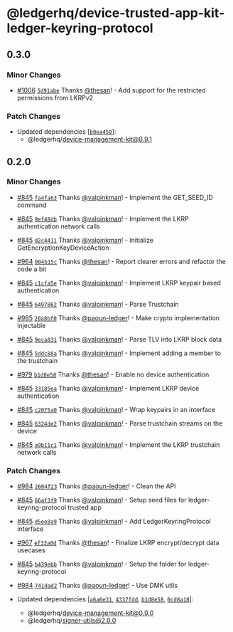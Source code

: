 # @ledgerhq/device-trusted-app-kit-ledger-keyring-protocol

## 0.3.0

### Minor Changes

- [#1006](https://github.com/LedgerHQ/device-sdk-ts/pull/1006) [`5d91abe`](https://github.com/LedgerHQ/device-sdk-ts/commit/5d91abec2f11d283912f99ca7a9058409dc13b76) Thanks [@thesan](https://github.com/thesan)! - Add support for the restricted permissions from LKRPv2

### Patch Changes

- Updated dependencies [[`b0ea450`](https://github.com/LedgerHQ/device-sdk-ts/commit/b0ea45093703aa9f62b032092884f06f376fe325)]:
  - @ledgerhq/device-management-kit@0.9.1

## 0.2.0

### Minor Changes

- [#845](https://github.com/LedgerHQ/device-sdk-ts/pull/845) [`fa4fa63`](https://github.com/LedgerHQ/device-sdk-ts/commit/fa4fa633a8688bda9325305e0621053ef9f3c5ac) Thanks [@valpinkman](https://github.com/valpinkman)! - Implement the GET_SEED_ID command

- [#845](https://github.com/LedgerHQ/device-sdk-ts/pull/845) [`9ef48db`](https://github.com/LedgerHQ/device-sdk-ts/commit/9ef48db6428349ee1b0d1caff35f3c95d6eb4fc9) Thanks [@valpinkman](https://github.com/valpinkman)! - Implement the LKRP authentication network calls

- [#845](https://github.com/LedgerHQ/device-sdk-ts/pull/845) [`d2c4411`](https://github.com/LedgerHQ/device-sdk-ts/commit/d2c4411fcc04691178b55a3763cf31849186b258) Thanks [@valpinkman](https://github.com/valpinkman)! - Initialize GetEncryptionKeyDeviceAction

- [#964](https://github.com/LedgerHQ/device-sdk-ts/pull/964) [`004b15c`](https://github.com/LedgerHQ/device-sdk-ts/commit/004b15cf2eeab6a27fa6dac62b87136ab85f7edd) Thanks [@thesan](https://github.com/thesan)! - Report clearer errors and refactor the code a bit

- [#845](https://github.com/LedgerHQ/device-sdk-ts/pull/845) [`c1cfa5e`](https://github.com/LedgerHQ/device-sdk-ts/commit/c1cfa5e0e2c149921a15b1ec6de6fd7110389875) Thanks [@valpinkman](https://github.com/valpinkman)! - Implement LKRP keypair based authentication

- [#845](https://github.com/LedgerHQ/device-sdk-ts/pull/845) [`6497862`](https://github.com/LedgerHQ/device-sdk-ts/commit/6497862e8afcb7e5232ff84d0d054de488595ed7) Thanks [@valpinkman](https://github.com/valpinkman)! - Parse Trustchain

- [#985](https://github.com/LedgerHQ/device-sdk-ts/pull/985) [`20a8bf0`](https://github.com/LedgerHQ/device-sdk-ts/commit/20a8bf051e020bfbe7af3bcee5f4ad2786e4d44c) Thanks [@paoun-ledger](https://github.com/paoun-ledger)! - Make crypto implementation injectable

- [#845](https://github.com/LedgerHQ/device-sdk-ts/pull/845) [`9eca831`](https://github.com/LedgerHQ/device-sdk-ts/commit/9eca831351a45109f0381ee2b0f4a47adadbc4c5) Thanks [@valpinkman](https://github.com/valpinkman)! - Parse TLV into LKRP block data

- [#845](https://github.com/LedgerHQ/device-sdk-ts/pull/845) [`5ddc88a`](https://github.com/LedgerHQ/device-sdk-ts/commit/5ddc88aa084f3443b000a9f99a79143194678c05) Thanks [@valpinkman](https://github.com/valpinkman)! - Implement adding a member to the trustchain

- [#979](https://github.com/LedgerHQ/device-sdk-ts/pull/979) [`b1d8e58`](https://github.com/LedgerHQ/device-sdk-ts/commit/b1d8e58de5f513bad5eb8eb8f804fc2cbeeb4c17) Thanks [@thesan](https://github.com/thesan)! - Enable no device authentication

- [#845](https://github.com/LedgerHQ/device-sdk-ts/pull/845) [`33185ea`](https://github.com/LedgerHQ/device-sdk-ts/commit/33185ea982b5d857a759572ef407ec526b01ccd2) Thanks [@valpinkman](https://github.com/valpinkman)! - Implement LKRP device authentication

- [#845](https://github.com/LedgerHQ/device-sdk-ts/pull/845) [`c2075a0`](https://github.com/LedgerHQ/device-sdk-ts/commit/c2075a0d7b4b27aad15a63323a541fc1675c019c) Thanks [@valpinkman](https://github.com/valpinkman)! - Wrap keypairs in an interface

- [#845](https://github.com/LedgerHQ/device-sdk-ts/pull/845) [`6324de2`](https://github.com/LedgerHQ/device-sdk-ts/commit/6324de2a2de503192ff853352e6fe5c749ddfcd2) Thanks [@valpinkman](https://github.com/valpinkman)! - Parse trustchain streams on the device

- [#845](https://github.com/LedgerHQ/device-sdk-ts/pull/845) [`a9b11c1`](https://github.com/LedgerHQ/device-sdk-ts/commit/a9b11c1ee650ab2b7823b622c7375d9e48f419b7) Thanks [@valpinkman](https://github.com/valpinkman)! - Implement the LKRP trustchain network calls

### Patch Changes

- [#984](https://github.com/LedgerHQ/device-sdk-ts/pull/984) [`2604f23`](https://github.com/LedgerHQ/device-sdk-ts/commit/2604f23ce2e22ff136515ccbaae1f13090045595) Thanks [@paoun-ledger](https://github.com/paoun-ledger)! - Clean the API

- [#845](https://github.com/LedgerHQ/device-sdk-ts/pull/845) [`66af3f9`](https://github.com/LedgerHQ/device-sdk-ts/commit/66af3f97d824cca2b30c91f942235758fa915b1e) Thanks [@valpinkman](https://github.com/valpinkman)! - Setup seed files for ledger-keyring-protocol trusted app

- [#845](https://github.com/LedgerHQ/device-sdk-ts/pull/845) [`d5ee8a9`](https://github.com/LedgerHQ/device-sdk-ts/commit/d5ee8a9a0058de7fba96cb2b9f9744c9bd3c00b7) Thanks [@valpinkman](https://github.com/valpinkman)! - Add LedgerKeyringProtocol interface

- [#967](https://github.com/LedgerHQ/device-sdk-ts/pull/967) [`ef33a0d`](https://github.com/LedgerHQ/device-sdk-ts/commit/ef33a0d9a728b768ece693106f66e7b7c36c306a) Thanks [@thesan](https://github.com/thesan)! - Finalize LKRP encrypt/decrypt data usecases

- [#845](https://github.com/LedgerHQ/device-sdk-ts/pull/845) [`b439ebb`](https://github.com/LedgerHQ/device-sdk-ts/commit/b439ebb0940e4576fe085d51dc28bc30f6160921) Thanks [@valpinkman](https://github.com/valpinkman)! - Setup the folder for ledger-keyring-protocol

- [#984](https://github.com/LedgerHQ/device-sdk-ts/pull/984) [`741dad2`](https://github.com/LedgerHQ/device-sdk-ts/commit/741dad25ed977b4d630d9c5092e959523a7d368e) Thanks [@paoun-ledger](https://github.com/paoun-ledger)! - Use DMK utils

- Updated dependencies [[`a6a6e31`](https://github.com/LedgerHQ/device-sdk-ts/commit/a6a6e316705cd8754474991a8f0753064ba66bd9), [`4337fdd`](https://github.com/LedgerHQ/device-sdk-ts/commit/4337fdd960531554935daf8c5c4f84d8f4973f7d), [`b1d8e58`](https://github.com/LedgerHQ/device-sdk-ts/commit/b1d8e58de5f513bad5eb8eb8f804fc2cbeeb4c17), [`0cd8a18`](https://github.com/LedgerHQ/device-sdk-ts/commit/0cd8a18fa676a7d8e6ed950fd3a12c43f6532402)]:
  - @ledgerhq/device-management-kit@0.9.0
  - @ledgerhq/signer-utils@2.0.0
